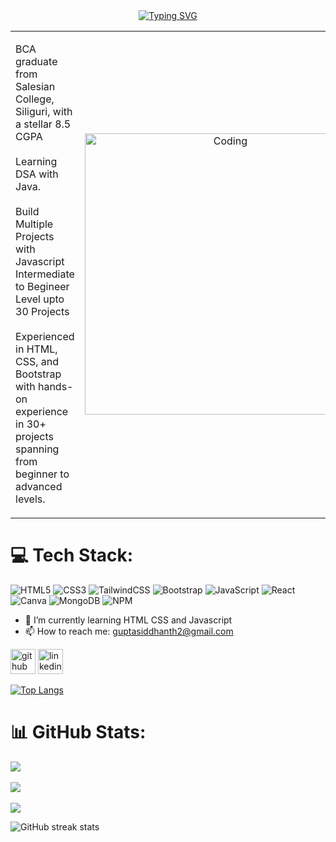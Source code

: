 <div align=center>
    <a href="https://git.io/typing-svg"><img src="https://readme-typing-svg.herokuapp.com?font=Fira+Code&duration=5000&pause=500&color=52F7EF&center=true&vCenter=true&width=500&lines=Hi!+I'm+Siddhanth+Gupta;Learning+DSA+in+Java;And+A+Front-end+Developer" alt="Typing SVG" /></a>
</div>

<table align="center">
<tr border="none">
<td width="50%" align="left">
  
BCA graduate from Salesian College, Siliguri, with a stellar 8.5 CGPA<br><br>Learning DSA with Java.<br><br>Build Multiple Projects with Javascript Intermediate to Begineer Level upto 30 Projects <br><br> Experienced in HTML, CSS, and Bootstrap with hands-on experience in 30+ projects spanning from beginner to advanced levels.<br>

</td>
<td width="50%" align="center">

  <img align="center" alt="Coding" width="450" src="https://repository-images.githubusercontent.com/588181932/e36ec678-7984-4cdd-8e4c-a3932772ff8e">

  
  </td>
</tr>
</table>


# 💻 Tech Stack:
![HTML5](https://img.shields.io/badge/html5-%23E34F26.svg?style=for-the-badge&logo=html5&logoColor=white) ![CSS3](https://img.shields.io/badge/css3-%231572B6.svg?style=for-the-badge&logo=css3&logoColor=white) ![TailwindCSS](https://img.shields.io/badge/tailwindcss-%2338B2AC.svg?style=for-the-badge&logo=tailwind-css&logoColor=white) ![Bootstrap](https://img.shields.io/badge/bootstrap-%23563D7C.svg?style=for-the-badge&logo=bootstrap&logoColor=white) ![JavaScript](https://img.shields.io/badge/javascript-%23323330.svg?style=for-the-badge&logo=javascript&logoColor=%23F7DF1E) ![React](https://img.shields.io/badge/react-%2320232a.svg?style=for-the-badge&logo=react&logoColor=%2361DAFB) ![Canva](https://img.shields.io/badge/Canva-%2300C4CC.svg?style=for-the-badge&logo=Canva&logoColor=white) 
![MongoDB](https://img.shields.io/badge/MongoDB-%234ea94b.svg?style=for-the-badge&logo=mongodb&logoColor=white)
![NPM](https://img.shields.io/badge/NPM-%23CB3837.svg?style=for-the-badge&logo=npm&logoColor=white)

- 🌱 I’m currently learning HTML CSS and Javascript 
- 📫 How to reach me: guptasiddhanth2@gmail.com 


[<img src='https://cdn.jsdelivr.net/npm/simple-icons@3.0.1/icons/github.svg' alt='github' height='40'>](https://github.com/sid21-1)  [<img src='https://cdn.jsdelivr.net/npm/simple-icons@3.0.1/icons/linkedin.svg' alt='linkedin' height='40'>](https://www.linkedin.com/in/www.linkedin.com/in/siddhanthgupta0629/)  

[![Top Langs](https://github-readme-stats.vercel.app/api/top-langs/?username=sid21-1)](https://github.com/anuraghazra/github-readme-stats)

# 📊 GitHub Stats:
![](https://github-readme-stats.vercel.app/api?username=sid21-1&theme=dark&hide_border=false&include_all_commits=false&count_private=false)<br/><br/>
![](https://github-readme-streak-stats.herokuapp.com/?user=sid21-1&theme=dark&hide_border=false)<br/><br/>
![](https://github-readme-stats.vercel.app/api/top-langs/?username=sid21-1&theme=dark&hide_border=false&include_all_commits=false&count_private=false&layout=compact) 

 

![GitHub streak stats](https://streak-stats.demolab.com/?user=sid21-1)  


